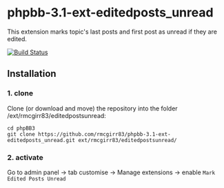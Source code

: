 phpbb-3.1-ext-editedposts_unread
=========================

This extension marks topic's last posts and first post as unread if they are edited.



[![Build Status](https://travis-ci.org/rmcgirr83/phpbb-3.1-ext-editedposts_unread.svg)](https://travis-ci.org/rmcgirr83/phpbb-3.1-ext-editedposts_unread)
## Installation

### 1. clone
Clone (or download and move) the repository into the folder /ext/rmcgirr83/editedpostsunread:

```
cd phpBB3
git clone https://github.com/rmcgirr83/phpbb-3.1-ext-editedposts_unread.git ext/rmcgirr83/editedpostsunread/
```

### 2. activate
Go to admin panel -> tab customise -> Manage extensions -> enable `Mark Edited Posts Unread`

